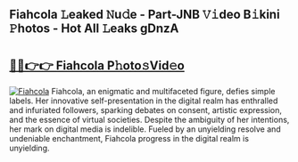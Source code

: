 ## Fiahcola 𝙻eaked 𝙽u𝚍e - Part-JNB 𝚅𝚒deo B𝚒kini 𝙿hotos - Hot All 𝙻eaks gDnzA

# <h2><a href="http://ld5m8sm.urlbe.top/?page=Fiahcola">🔗🔗👉👉 Fiahcola P𝚑oto𝚜Vid𝚎o</a></h2>

[![Fiahcola](https://i.imgur.com/eBuTRDB.gif)](http://ld5m8sm.urlbe.top/?page=Fiahcola)
Fiahcola, an enigmatic and multifaceted figure, defies simple labels. Her innovative self-presentation in the digital realm has enthralled and infuriated followers, sparking debates on consent, artistic expression, and the essence of virtual societies. Despite the ambiguity of her intentions, her mark on digital media is indelible. Fueled by an unyielding resolve and undeniable enchantment, Fiahcola progress in the digital realm is unyielding.
